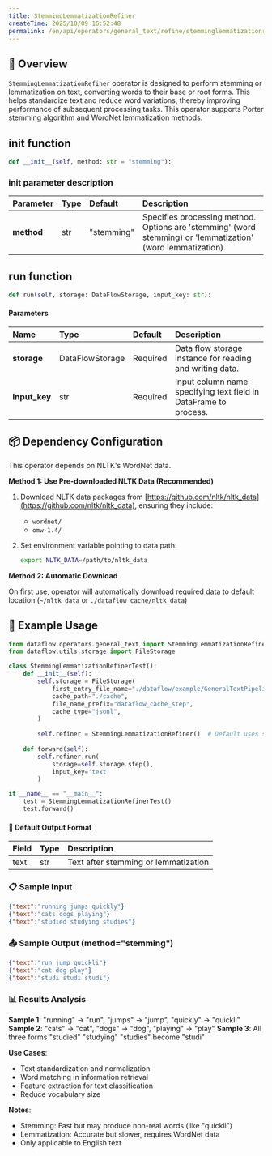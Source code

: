 ```yaml
---
title: StemmingLemmatizationRefiner
createTime: 2025/10/09 16:52:48
permalink: /en/api/operators/general_text/refine/stemminglemmatizationrefiner/
---
```


## 📘 Overview

`StemmingLemmatizationRefiner` operator is designed to perform stemming or lemmatization on text, converting words to their base or root forms. This helps standardize text and reduce word variations, thereby improving performance of subsequent processing tasks. This operator supports Porter stemming algorithm and WordNet lemmatization methods.

## __init__ function

```python
def __init__(self, method: str = "stemming"):
```

### init parameter description

| Parameter | Type | Default | Description |
| :--- | :--- | :--- | :--- |
| **method** | str | "stemming" | Specifies processing method. Options are 'stemming' (word stemming) or 'lemmatization' (word lemmatization). |

## run function

```python
def run(self, storage: DataFlowStorage, input_key: str):
```

#### Parameters

| Name | Type | Default | Description |
| :--- | :--- | :--- | :--- |
| **storage** | DataFlowStorage | Required | Data flow storage instance for reading and writing data. |
| **input_key** | str | Required | Input column name specifying text field in DataFrame to process. |

## 📦 Dependency Configuration

This operator depends on NLTK's WordNet data.

**Method 1: Use Pre-downloaded NLTK Data (Recommended)**

1. Download NLTK data packages from [https://github.com/nltk/nltk_data](https://github.com/nltk/nltk_data), ensuring they include:
   - `wordnet/`
   - `omw-1.4/`

2. Set environment variable pointing to data path:
   ```bash
   export NLTK_DATA=/path/to/nltk_data
   ```

**Method 2: Automatic Download**

On first use, operator will automatically download required data to default location (`~/nltk_data` or `./dataflow_cache/nltk_data`)

## 🧠 Example Usage

```python
from dataflow.operators.general_text import StemmingLemmatizationRefiner
from dataflow.utils.storage import FileStorage

class StemmingLemmatizationRefinerTest():
    def __init__(self):
        self.storage = FileStorage(
            first_entry_file_name="./dataflow/example/GeneralTextPipeline/stemming_lemmatization_test_input.jsonl",
            cache_path="./cache",
            file_name_prefix="dataflow_cache_step",
            cache_type="jsonl",
        )
        
        self.refiner = StemmingLemmatizationRefiner()  # Default uses stemming
        
    def forward(self):
        self.refiner.run(
            storage=self.storage.step(),
            input_key='text'
        )

if __name__ == "__main__":
    test = StemmingLemmatizationRefinerTest()
    test.forward()
```

#### 🧾 Default Output Format

| Field | Type | Description |
| :--- | :---- | :---------- |
| text | str | Text after stemming or lemmatization |

### 📋 Sample Input

```json
{"text":"running jumps quickly"}
{"text":"cats dogs playing"}
{"text":"studied studying studies"}
```

### 📤 Sample Output (method="stemming")

```json
{"text":"run jump quickli"}
{"text":"cat dog play"}
{"text":"studi studi studi"}
```

### 📊 Results Analysis

**Sample 1**: "running" → "run", "jumps" → "jump", "quickly" → "quickli"
**Sample 2**: "cats" → "cat", "dogs" → "dog", "playing" → "play"
**Sample 3**: All three forms "studied" "studying" "studies" become "studi"

**Use Cases**:
- Text standardization and normalization
- Word matching in information retrieval
- Feature extraction for text classification
- Reduce vocabulary size

**Notes**:
- Stemming: Fast but may produce non-real words (like "quickli")
- Lemmatization: Accurate but slower, requires WordNet data
- Only applicable to English text
